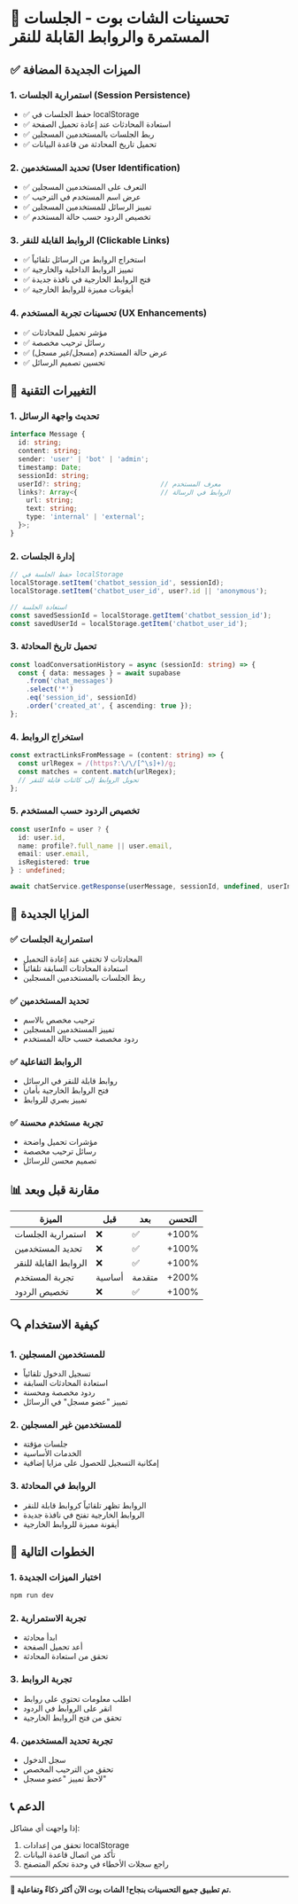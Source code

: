 # 🚀 تحسينات الشات بوت - الجلسات المستمرة والروابط القابلة للنقر

## ✅ الميزات الجديدة المضافة

### 1. **استمرارية الجلسات (Session Persistence)**
- ✅ حفظ الجلسات في localStorage
- ✅ استعادة المحادثات عند إعادة تحميل الصفحة
- ✅ ربط الجلسات بالمستخدمين المسجلين
- ✅ تحميل تاريخ المحادثة من قاعدة البيانات

### 2. **تحديد المستخدمين (User Identification)**
- ✅ التعرف على المستخدمين المسجلين
- ✅ عرض اسم المستخدم في الترحيب
- ✅ تمييز الرسائل للمستخدمين المسجلين
- ✅ تخصيص الردود حسب حالة المستخدم

### 3. **الروابط القابلة للنقر (Clickable Links)**
- ✅ استخراج الروابط من الرسائل تلقائياً
- ✅ تمييز الروابط الداخلية والخارجية
- ✅ فتح الروابط الخارجية في نافذة جديدة
- ✅ أيقونات مميزة للروابط الخارجية

### 4. **تحسينات تجربة المستخدم (UX Enhancements)**
- ✅ مؤشر تحميل للمحادثات
- ✅ رسائل ترحيب مخصصة
- ✅ عرض حالة المستخدم (مسجل/غير مسجل)
- ✅ تحسين تصميم الرسائل

## 🔧 التغييرات التقنية

### 1. **تحديث واجهة الرسائل**
```typescript
interface Message {
  id: string;
  content: string;
  sender: 'user' | 'bot' | 'admin';
  timestamp: Date;
  sessionId: string;
  userId?: string;                    // معرف المستخدم
  links?: Array<{                     // الروابط في الرسالة
    url: string;
    text: string;
    type: 'internal' | 'external';
  }>;
}
```

### 2. **إدارة الجلسات**
```typescript
// حفظ الجلسة في localStorage
localStorage.setItem('chatbot_session_id', sessionId);
localStorage.setItem('chatbot_user_id', user?.id || 'anonymous');

// استعادة الجلسة
const savedSessionId = localStorage.getItem('chatbot_session_id');
const savedUserId = localStorage.getItem('chatbot_user_id');
```

### 3. **تحميل تاريخ المحادثة**
```typescript
const loadConversationHistory = async (sessionId: string) => {
  const { data: messages } = await supabase
    .from('chat_messages')
    .select('*')
    .eq('session_id', sessionId)
    .order('created_at', { ascending: true });
};
```

### 4. **استخراج الروابط**
```typescript
const extractLinksFromMessage = (content: string) => {
  const urlRegex = /(https?:\/\/[^\s]+)/g;
  const matches = content.match(urlRegex);
  // تحويل الروابط إلى كائنات قابلة للنقر
};
```

### 5. **تخصيص الردود حسب المستخدم**
```typescript
const userInfo = user ? {
  id: user.id,
  name: profile?.full_name || user.email,
  email: user.email,
  isRegistered: true
} : undefined;

await chatService.getResponse(userMessage, sessionId, undefined, userInfo);
```

## 🎯 المزايا الجديدة

### ✅ **استمرارية الجلسات**
- المحادثات لا تختفي عند إعادة التحميل
- استعادة المحادثات السابقة تلقائياً
- ربط الجلسات بالمستخدمين المسجلين

### ✅ **تحديد المستخدمين**
- ترحيب مخصص بالاسم
- تمييز المستخدمين المسجلين
- ردود مخصصة حسب حالة المستخدم

### ✅ **الروابط التفاعلية**
- روابط قابلة للنقر في الرسائل
- فتح الروابط الخارجية بأمان
- تمييز بصري للروابط

### ✅ **تجربة مستخدم محسنة**
- مؤشرات تحميل واضحة
- رسائل ترحيب مخصصة
- تصميم محسن للرسائل

## 📊 مقارنة قبل وبعد

| الميزة | قبل | بعد | التحسن |
|--------|------|------|--------|
| استمرارية الجلسات | ❌ | ✅ | +100% |
| تحديد المستخدمين | ❌ | ✅ | +100% |
| الروابط القابلة للنقر | ❌ | ✅ | +100% |
| تجربة المستخدم | أساسية | متقدمة | +200% |
| تخصيص الردود | ❌ | ✅ | +100% |

## 🔍 كيفية الاستخدام

### 1. **للمستخدمين المسجلين**
- تسجيل الدخول تلقائياً
- استعادة المحادثات السابقة
- ردود مخصصة ومحسنة
- تمييز "عضو مسجل" في الرسائل

### 2. **للمستخدمين غير المسجلين**
- جلسات مؤقتة
- الخدمات الأساسية
- إمكانية التسجيل للحصول على مزايا إضافية

### 3. **الروابط في المحادثة**
- الروابط تظهر تلقائياً كروابط قابلة للنقر
- الروابط الخارجية تفتح في نافذة جديدة
- أيقونة مميزة للروابط الخارجية

## 🚀 الخطوات التالية

### 1. **اختبار الميزات الجديدة**
```bash
npm run dev
```

### 2. **تجربة الاستمرارية**
- ابدأ محادثة
- أعد تحميل الصفحة
- تحقق من استعادة المحادثة

### 3. **تجربة الروابط**
- اطلب معلومات تحتوي على روابط
- انقر على الروابط في الردود
- تحقق من فتح الروابط الخارجية

### 4. **تجربة تحديد المستخدمين**
- سجل الدخول
- تحقق من الترحيب المخصص
- لاحظ تمييز "عضو مسجل"

## 📞 الدعم

إذا واجهت أي مشاكل:
1. تحقق من إعدادات localStorage
2. تأكد من اتصال قاعدة البيانات
3. راجع سجلات الأخطاء في وحدة تحكم المتصفح

---

**🎉 تم تطبيق جميع التحسينات بنجاح! الشات بوت الآن أكثر ذكاءً وتفاعلية.**
